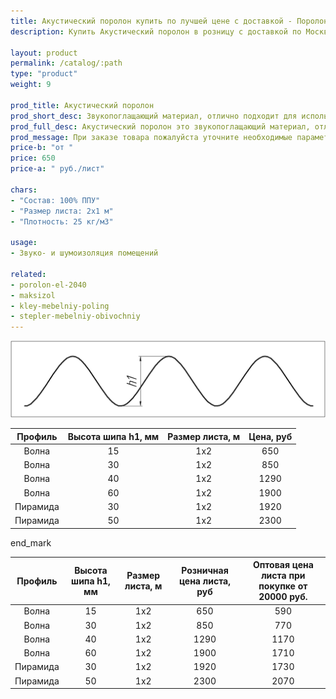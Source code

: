 ```yaml
---
title: Акустический поролон купить по лучшей цене с доставкой - Поролоныч
description: Купить Акустический поролон в розницу с доставкой по Москве в интернет-магазине Поролоныча.

layout: product
permalink: /catalog/:path
type: "product"
weight: 9

prod_title: Акустический поролон
prod_short_desc: Звукопоглащающий материал, отлично подходит для использования в качестве шумоизоляции.
prod_full_desc: Акустический поролон это звукопоглащающий материал, отлично подходит для использования в качестве шумоизоляции в помещениях звукозаписи, музыкальных студиях и комнатах с домашним кинотеатром.
prod_message: При заказе товара пожалуйста уточните необходимые параметры (профиль, толщина и количество листов).
price-b: "от "
price: 650
price-a: " руб./лист"

chars:
- "Состав: 100% ППУ"
- "Размер листа: 2х1 м"
- "Плотность: 25 кг/м3"

usage:
- Звуко- и шумоизоляция помещений

related:
- porolon-el-2040
- maksizol
- kley-mebelniy-poling
- stepler-mebelniy-obivochniy
---
```

<a class="image left fancybox" href="/images/akust.png"><img src="/images/akust.png" alt="Акустический поролон, размеры"/></a>

| Профиль | Высота шипа h1, мм | Размер листа, м | Цена, руб
|:-----------:|:-----------:|:---------------:|:------------:|
Волна|15|1x2|650
Волна|30|1x2|850
Волна|40|1x2|1290
Волна|60|1x2|1900
Пирамида|30|1x2|1920
Пирамида|50|1x2|2300

end_mark

| Профиль | Высота шипа h1, мм | Размер листа, м | Розничная цена листа, руб | Оптовая цена листа при покупке от 20000 руб. |
|:-----------:|:-----------:|:---------------:|:-------------------:|:---------------------------:|
Волна|15|1x2|650|590
Волна|30|1x2|850|770
Волна|40|1x2|1290|1170
Волна|60|1x2|1900|1710
Пирамида|30|1x2|1920|1730
Пирамида|50|1x2|2300|2070
